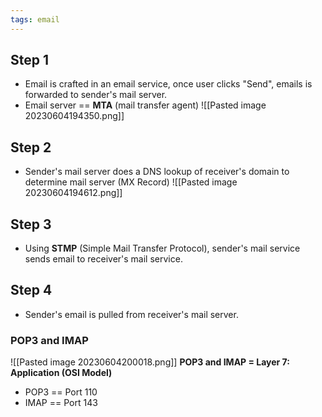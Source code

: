 ```yaml
---
tags: email
---
```


## Step 1
- Email is crafted in an email service, once user clicks "Send", emails is forwarded to sender's mail server.
- Email server == **MTA** (mail transfer agent)
![[Pasted image 20230604194350.png]]

## Step 2
- Sender's mail server does a DNS lookup of receiver's domain to determine mail server (MX Record)
![[Pasted image 20230604194612.png]]

## Step 3
- Using **STMP** (Simple Mail Transfer Protocol), sender's mail service sends email to receiver's mail service.

## Step 4
- Sender's email is pulled from receiver's mail server.
### POP3 and IMAP
![[Pasted image 20230604200018.png]]
**POP3 and IMAP = Layer 7: Application (OSI Model)**
- POP3 == Port 110
- IMAP == Port 143
